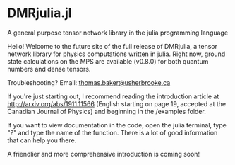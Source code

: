 # DMRjulia.jl
A general purpose tensor network library in the julia programming language

Hello! Welcome to the future site of the full release of DMRjulia, a tensor network library for physics computations written in julia. Right now, ground state calculations on the MPS are available (v0.8.0) for both quantum numbers and dense tensors.
  
Troubleshooting? Email: thomas.baker@usherbrooke.ca

If you're just starting out, I recommend reading the introduction article at http://arxiv.org/abs/1911.11566 (English starting on page 19, accepted at the Canadian Journal of Physics) and beginning in the /examples folder.

If you want to view documentation in the code, open the julia terminal, type "?" and type the name of the function.  There is a lot of good information that can help you there.

A friendlier and more comprehensive introduction is coming soon!
